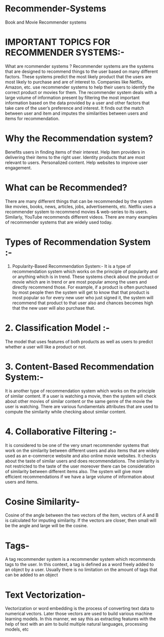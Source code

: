 # Recommender-Systems
Book and Movie Recommender systems

# IMPORTANT TOPICS FOR RECOMMENDER SYSTEMS:-
What are rcommender systems ?
Recommender systems are the systems that are designed to recommend things to the user based on many different factors. These systems predict the most likely product that the users are most likely to purchase and are of interest to. Companies like Netflix, Amazon, etc. use recommender systems to help their users to identify the correct product or movies for them. 
The recommender system deals with a large volume of information present by filtering the most important information based on the data provided by a user and other factors that take care of the user’s preference and interest. It finds out the match between user and item and imputes the similarities between users and items for recommendation. 


# Why the Recommendation system?

Benefits users in finding items of their interest.
Help item providers in delivering their items to the right user.
Identity products that are most relevant to users.
Personalized content.
Help websites to improve user engagement.

 
# What can be Recommended?

There are many different things that can be recommended by the system like movies, books, news, articles, jobs, advertisements, etc. Netflix uses a recommender system to recommend movies & web-series to its users. Similarly, YouTube recommends different videos. There are many examples of recommender systems that are widely used today.
 
 
# Types of Recommendation System :-

1. Popularity-Based Recommendation System:-
It is a type of recommendation system which works on the principle of popularity and or anything which is in trend. These systems check about the product or movie which are in trend or are most popular among the users and directly recommend those.
For example, if a product is often purchased by most people then the system will get to know that that product is most popular so for every new user who just signed it, the system will recommend that product to that user also and chances becomes high that the new user will also purchase that. 

# 2. Classification Model :-

 The model that uses features of both products as well as users to predict whether a user will like a product or not.
 
# 3. Content-Based Recommendation System:-

It is another type of recommendation system which works on the principle of similar content. If a user is watching a movie, then the system will check about other movies of similar content or the same genre of the movie the user is watching. There are various fundamentals attributes that are used to compute the similarity while checking about similar content. 

# 4. Collaborative Filtering :-

It is considered to be one of the very smart recommender systems that work on the similarity between different users and also items that are widely used as an e-commerce website and also online movie websites. It checks about the taste of similar users and does recommendations. 
The similarity is not restricted to the taste of the user moreover there can be consideration of similarity between different items also. The system will give more efficient recommendations if we have a large volume of information about users and items.

# Cosine Similarity-

Cosine of the angle between the two vectors of the item, vectors of A and B is calculated for imputing similarity. If the vectors are closer, then small will be the angle and large will be the cosine. 

# Tags-

A tag recommender system is a recommender system which recommends tags to the user. In this context, a tag is defined as a word freely added to an object by a user. Usually there is no limitation on the amount of tags that can be added to an object

# Text Vectorization-

Vectorization or word embedding is the process of converting text data to numerical vectors. Later those vectors are used to build various machine learning models. In this manner, we say this as extracting features with the help of text with an aim to build multiple natural languages, processing models, etc


